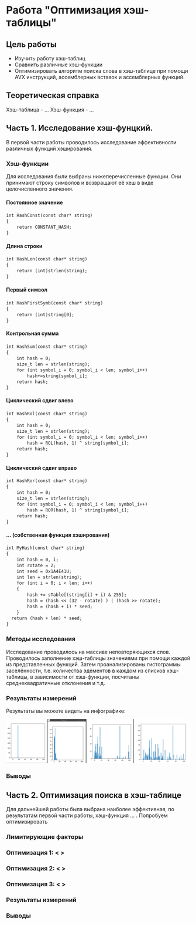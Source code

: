 # Работа "Оптимизация хэш-таблицы"

## Цель работы

- Изучить работу хэш-таблиц
- Сравнить различные хэш-функции
- Оптимизировать алгоритм поиска слова в хэш-таблице при помощи AVX инструкций, ассемблерных вставок и ассемблерных функций.

## Теоретическая справка

Хэш-таблица - ...
Хэш-функция - ...

## Часть 1. Исследование хэш-фунцкий.

В первой части работы проводилось исследование эффективности различных функций хэширования.

### Хэш-функции

Для исследования были выбраны нижеперечисленные функции. Они принимают строку символов и возвращают её хеш в виде целочисленного значения.

#### Постоянное значение

    int HashConst(const char* string)
    {
        return CONSTANT_HASH;
    }

#### Длина строки

    int HashLen(const char* string)
    {
        return (int)strlen(string);
    }

#### Первый символ

    int HashFirstSymb(const char* string)
    {
        return (int)string[0];
    }

#### Контрольная сумма

    int HashSum(const char* string)
    {
        int hash = 0;
        size_t len = strlen(string);
        for (int symbol_i = 0; symbol_i < len; symbol_i++)
            hash+=string[symbol_i];
        return hash;
    }

#### Циклический сдвиг влево

    int HashRol(const char* string)
    {
        int hash = 0;
        size_t len = strlen(string);
        for (int symbol_i = 0; symbol_i < len; symbol_i++)
            hash = ROL(hash, 1) ^ string[symbol_i];
        return hash;
    }

#### Циклический сдвиг вправо

    int HashRor(const char* string)
    {
        int hash = 0;
        size_t len = strlen(string);
        for (int symbol_i = 0; symbol_i < len; symbol_i++)
            hash = ROR(hash, 1) ^ string[symbol_i];
        return hash;
    }

#### ... (собственная функция хэширования)

    int MyHash(const char* string)
    {
        int hash = 0, i;
        int rotate = 2;
        int seed = 0x1A4E41U;
        int len = strlen(string);
        for (int i = 0; i < len; i++)
        {
            hash += sTable[(string[i] + i) & 255];
            hash = (hash << (32 - rotate) ) | (hash >> rotate);
            hash = (hash + i) * seed;
        }
      return (hash + len) * seed;
    }

### Методы исследования

Исследование проводилось на массиве неповторяющихся слов. Проводилось заполнение хэш-таблицы значениями при помощи каждой из представленных функций. Затем проанализированы гистограммы заселённости, т.е. количества эдементов в каждом из списков хэш-таблицы, в зависимости от хэш-функции, посчитаны среднеквадратичные отклонения и т.д.

### Результаты измерений

Результаты вы можете видеть на инфографике:

![graphs1](Pictures/graphs1.png)

### Выводы

## Часть 2. Оптимизация поиска в хэш-таблице

Для дальнейшей работы была выбрана наиболее эффективная, по результатам первой части работы, хэш-функция ... . Попробуем оптимизировать

### Лимитирующие факторы


### Оптимизация 1: < >


### Оптимизация 2: < >


### Оптимизация 3: < >


### Результаты измерений


### Выводы
